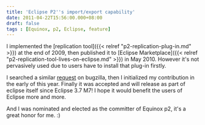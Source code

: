 ```yaml
---
title: 'Eclipse P2''s import/export capability'
date: 2011-04-22T15:56:00.000+08:00
draft: false
tags : [Equinox, p2, Eclipse, feature]
---
```


I implemented the [replication tool]({{< relref "p2-replication-plug-in.md" >}}) at the end of 2009, then published it to [Eclipse Marketplace]({{< relref "p2-replication-tool-lives-on-eclipse.md" >}}) in May 2010. However it's not pervasively used due to users have to install that plug-in firstly.  
  
I searched a similar [request](https://bugs.eclipse.org/bugs/show_bug.cgi?id=282419) on bugzilla, then I initialized my contribution in the early of this year. Finally it was accepted and will release as part of eclipse itself since Eclipse 3.7 M7! I hope it would benefit the users of Eclipse more and more.  
  
And I was nominated and elected as the committer of Equinox p2, it's a great honor for me. :)